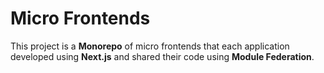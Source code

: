 # Micro Frontends

This project is a **Monorepo** of micro frontends that each application developed using **Next.js** and shared their code using **Module Federation**.
